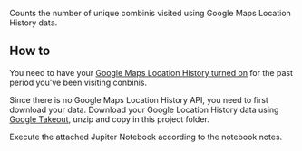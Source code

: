 Counts the number of unique combinis visited using Google Maps Location History data.


## How to

You need to have your [Google Maps Location History turned on](https://support.google.com/accounts/answer/3118687) for the past period you've been visiting conbinis.

Since there is no Google Maps Location History API, you need to first download your data.
Download your Google Location History data using [Google Takeout](https://takeout.google.com/settings/takeout), unzip and copy in this project folder.

Execute the attached Jupiter Notebook according to the notebook notes.
